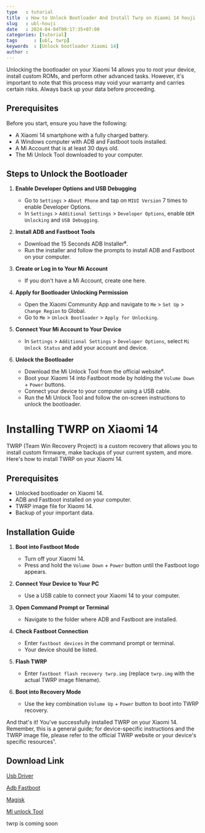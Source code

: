 ```yaml
---
type   : tutorial
title  : How to Unlock Bootloader And Install Twrp on Xiaomi 14 houji
slug   : ubl-houji
date   : 2024-04-04T09:17:35+07:00
categories: [tutorial]
tags      : [ubl, twrp]
keywords  : [Unlock bootloader Xiaomi 14]
author : 
---
```


Unlocking the bootloader on your Xiaomi 14 allows you to root your device, install custom ROMs, and perform other advanced tasks. However, it's important to note that this process may void your warranty and carries certain risks. Always back up your data before proceeding.

## Prerequisites

Before you start, ensure you have the following:

- A Xiaomi 14 smartphone with a fully charged battery.
- A Windows computer with ADB and Fastboot tools installed.
- A Mi Account that is at least 30 days old.
- The Mi Unlock Tool downloaded to your computer.

## Steps to Unlock the Bootloader

1. **Enable Developer Options and USB Debugging**
   - Go to `Settings` > `About Phone` and tap on `MIUI Version` 7 times to enable Developer Options.
   - In `Settings` > `Additional Settings` > `Developer Options`, enable `OEM Unlocking` and `USB Debugging`.

2. **Install ADB and Fastboot Tools**
   - Download the 15 Seconds ADB Installer⁶.
   - Run the installer and follow the prompts to install ADB and Fastboot on your computer.

3. **Create or Log in to Your Mi Account**
   - If you don't have a Mi Account, create one here.

4. **Apply for Bootloader Unlocking Permission**
   - Open the Xiaomi Community App and navigate to `Me` > `Set Up` > `Change Region` to Global.
   - Go to `Me` > `Unlock Bootloader` > `Apply for Unlocking`.

5. **Connect Your Mi Account to Your Device**
   - In `Settings` > `Additional Settings` > `Developer Options`, select `Mi Unlock Status` and add your account and device.

6. **Unlock the Bootloader**
   - Download the Mi Unlock Tool from the official website⁸.
   - Boot your Xiaomi 14 into Fastboot mode by holding the `Volume Down` + `Power` buttons.
   - Connect your device to your computer using a USB cable.
   - Run the Mi Unlock Tool and follow the on-screen instructions to unlock the bootloader.


# Installing TWRP on Xiaomi 14

TWRP (Team Win Recovery Project) is a custom recovery that allows you to install custom firmware, make backups of your current system, and more. Here's how to install TWRP on your Xiaomi 14.

## Prerequisites

- Unlocked bootloader on Xiaomi 14.
- ADB and Fastboot installed on your computer.
- TWRP image file for Xiaomi 14.
- Backup of your important data.

## Installation Guide

1. **Boot into Fastboot Mode**
   - Turn off your Xiaomi 14.
   - Press and hold the `Volume Down` + `Power` button until the Fastboot logo appears.

2. **Connect Your Device to Your PC**
   - Use a USB cable to connect your Xiaomi 14 to your computer.

3. **Open Command Prompt or Terminal**
   - Navigate to the folder where ADB and Fastboot are installed.

4. **Check Fastboot Connection**
   - Enter `fastboot devices` in the command prompt or terminal.
   - Your device should be listed.

5. **Flash TWRP**
   - Enter `fastboot flash recovery twrp.img` (replace `twrp.img` with the actual TWRP image filename).

6. **Boot into Recovery Mode**
   - Use the key combination `Volume Up` + `Power` button to boot into TWRP recovery.

And that's it! You've successfully installed TWRP on your Xiaomi 14. Remember, this is a general guide; for device-specific instructions and the TWRP image file, please refer to the official TWRP website or your device's specific resources¹.


## Download Link

[Usb Driver](https://sourceforge.net/projects/wahyu6070-project-android/files/Tools/surya/PdaNetA4199.zip/download)

[Adb Fastboot](https://sourceforge.net/projects/wahyu6070-project-android/files/Tools/surya/adb-setup-1.4.3.zip/download)

[Magisk](https://github.com/topjohnwu/Magisk/releases/latest)

[MI unlock Tool](https://en.miui.com/unlock/download_en.html)

twrp is coming soon

